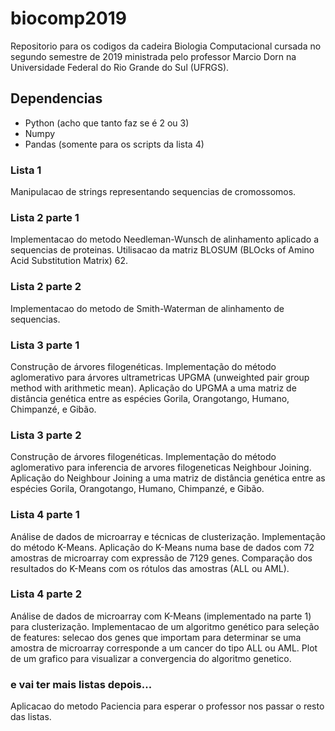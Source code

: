 # biocomp2019
Repositorio para os codigos da cadeira Biologia Computacional cursada no segundo semestre de 2019 ministrada pelo professor Marcio Dorn na Universidade Federal do Rio Grande do Sul (UFRGS).

## Dependencias
- Python (acho que tanto faz se é 2 ou 3)
- Numpy
- Pandas (somente para os scripts da lista 4)

### Lista 1
Manipulacao de strings representando sequencias de cromossomos.

### Lista 2 parte 1
Implementacao do metodo Needleman-Wunsch de alinhamento aplicado a sequencias de proteinas. Utilisacao da matriz BLOSUM (BLOcks of Amino Acid Substitution Matrix) 62.

### Lista 2 parte 2
Implementacao do metodo de Smith-Waterman de alinhamento de sequencias. 

### Lista 3 parte 1
Construção de árvores filogenéticas.
Implementação do método aglomerativo para árvores ultrametricas UPGMA (unweighted pair group method with arithmetic mean).
Aplicação do UPGMA a uma matriz de distância genética entre as espécies Gorila, Orangotango, Humano, Chimpanzé, e Gibão.

### Lista 3 parte 2
Construção de árvores filogenéticas.
Implementação do método aglomerativo para inferencia de arvores filogeneticas Neighbour Joining.
Aplicação do Neighbour Joining a uma matriz de distância genética entre as espécies Gorila, Orangotango, Humano, Chimpanzé, e Gibão.


### Lista 4 parte 1
Análise de dados de microarray e técnicas de clusterização.
Implementação do método K-Means.
Aplicação do K-Means numa base de dados com 72 amostras de microarray com expressão de 7129 genes.
Comparação dos resultados do K-Means com os rótulos das amostras (ALL ou AML).

### Lista 4 parte 2
Análise de dados de microarray com K-Means (implementado na parte 1) para clusterização.
Implementacao de um algoritmo genético para seleção de features: selecao dos genes que importam para determinar se uma amostra de microarray corresponde a um cancer do tipo ALL ou AML.
Plot de um grafico para visualizar a convergencia do algoritmo genetico.

### e vai ter mais listas depois...
Aplicacao do metodo Paciencia para esperar o professor nos passar o resto das listas.
